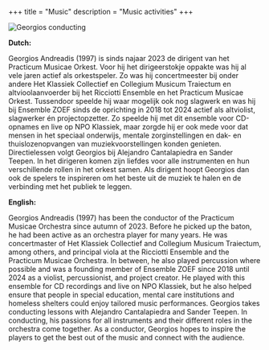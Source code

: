 +++
title = "Music"
description = "Music activities"
+++

![Georgios conducting](/images/directie-klassiek-collectief-fotograaf-kang-li-small.jpg)

**Dutch:**

Georgios Andreadis (1997) is sinds najaar 2023 de dirigent van het Practicum Musicae Orkest. Voor hij het dirigeerstokje oppakte was hij al vele jaren actief als orkestspeler. Zo was hij concertmeester bij onder andere Het Klassiek Collectief en Collegium Musicum Traiectum en altvioolaanvoerder bij het Ricciotti Ensemble en het Practicum Musicae Orkest. Tussendoor speelde hij waar mogelijk ook nog slagwerk en was hij bij Ensemble ZOEF sinds de oprichting in 2018 tot 2024 actief als altviolist, slagwerker én projectopzetter. Zo speelde hij met dit ensemble voor CD-opnames en live op NPO Klassiek, maar zorgde hij er ook mede voor dat mensen in het speciaal onderwijs, mentale zorginstellingen en dak- en thuislozenopvangen van muziekvoorstellingen konden genieten. Directielessen volgt Georgios bij Alejandro Cantalapiedra en Sander Teepen. In het dirigeren komen zijn liefdes voor alle instrumenten en hun verschillende rollen in het orkest samen. Als dirigent hoopt Georgios dan ook de spelers te inspireren om het beste uit de muziek te halen en de verbinding met het publiek te leggen.

**English:**

Georgios Andreadis (1997) has been the conductor of the Practicum Musicae Orchestra since autumn of 2023. Before he picked up the baton, he had been active as an orchestra player for many years. He was concertmaster of Het Klassiek Collectief and Collegium Musicum Traiectum, among others, and principal viola at the Ricciotti Ensemble and the Practicum Musicae Orchestra. In between, he also played percussion where possible and was a founding member of Ensemble ZOEF since 2018 until 2024 as a violist, percussionist, and project creator. He played with this ensemble for CD recordings and live on NPO Klassiek, but he also helped ensure that people in special education, mental care institutions and homeless shelters could enjoy tailored music performances. Georgios takes conducting lessons with Alejandro Cantalapiedra and Sander Teepen. In conducting, his passions for all instruments and their different roles in the orchestra come together. As a conductor, Georgios hopes to inspire the players to get the best out of the music and connect with the audience.
